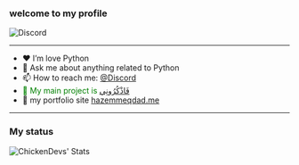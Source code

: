 ### welcome to my **profile** 

![Discord](https://discord.c99.nl/widget/theme-1/750376850768789534.png)

---

- ❤ I’m love Python 
- 💬 Ask me about anything related to Python
- 📫 How to reach me: [@Discord](https://discord.com/channels/@me/750376850768789534)
-  <span style="color: green"> 🗻 My main project is [فَاذْكُرُونِي](https://fdrbot.com) </span>
- 👀 my portfolio site [hazemmeqdad.me](https://hazemmeqdad.me)

---

### My status

<img align="left" alt="ChickenDevs' Stats" src="https://github-readme-stats.vercel.app/api?username=HazemMeqdad&count_private=true&show_icons=true&theme=radical">


